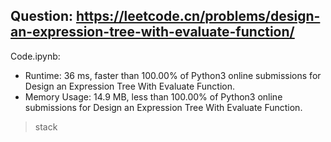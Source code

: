 ## Question: https://leetcode.cn/problems/design-an-expression-tree-with-evaluate-function/

Code.ipynb:
* Runtime: 36 ms, faster than 100.00% of Python3 online submissions for Design an Expression Tree With Evaluate Function.
* Memory Usage: 14.9 MB, less than 100.00% of Python3 online submissions for Design an Expression Tree With Evaluate Function.
> stack
